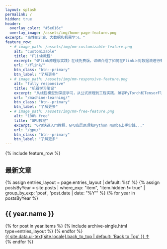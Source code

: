 ```yaml
---
layout: splash
permalink: /
hidden: true
header:
  overlay_color: "#5e616c"
  overlay_image: /assets/img/home-page-feature.png
excerpt: "高性能计算、大数据和机器学习。"
feature_row:
  - # image_path: /assets/img/mm-customizable-feature.png
    alt: "customizable"
    title: "Flink教程"
    excerpt: "《Flink原理与实践》在线免费版，详细介绍了如何在Flink上对数据流进行有状态的计算..."
    url: "/flink/"
    btn_class: "btn--primary"
    btn_label: "了解更多"
  - # image_path: /assets/img/mm-responsive-feature.png
    alt: "fully responsive"
    title: "机器学习笔记"
    excerpt: "从线性模型到深度学习，从公式原理到工程实践，兼容PyTorch和TensorFlow..."
    url: "/machine-learning/"
    btn_class: "btn--primary"
    btn_label: "了解更多"
  - # image_path: /assets/img/mm-free-feature.png
    alt: "100% free"
    title: "GPU教程"
    excerpt: "GPU快速入门教程，GPU底层原理和Python Numba上手实践..."
    url: "/gpu/"
    btn_class: "btn--primary"
    btn_label: "了解更多"     
---
```


{% include feature_row %}

## 最新文章

{% assign entries_layout = page.entries_layout | default: 'list' %}
{% assign postsByYear = site.posts | where_exp: "item", "item.hidden != true" | group_by_exp: 'post', 'post.date | date: "%Y"' %}
{% for year in postsByYear %}
  <section id="{{ year.name }}" class="taxonomy__section">
    <h2 class="archive__subtitle">{{ year.name }}</h2>
    <div class="entries-{{ entries_layout }}">
      {% for post in year.items %}
        {% include archive-single.html type=entries_layout %}
      {% endfor %}
    </div>
    <a href="#page-title" class="back-to-top">{{ site.data.ui-text[site.locale].back_to_top | default: 'Back to Top' }} &uarr;</a>
  </section>
{% endfor %}
